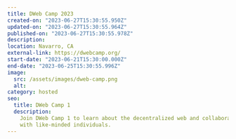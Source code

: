 ```yaml
---
title: DWeb Camp 2023
created-on: "2023-06-27T15:30:55.950Z"
updated-on: "2023-06-27T15:30:55.964Z"
published-on: "2023-06-27T15:30:55.978Z"
description:
location: Navarro, CA
external-link: https://dwebcamp.org/
start-date: "2023-06-21T15:30:00.000Z"
end-date: "2023-06-25T15:30:55.996Z"
image:
  src: /assets/images/dweb-camp.png
  alt:
category: hosted
seo:
  title: DWeb Camp 1
  description:
    Join DWeb Camp 1 to learn about the decentralized web and collaborate
    with like-minded individuals.
---
```

